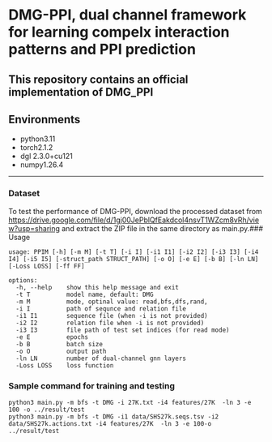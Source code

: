 # DMG-PPI, dual channel framework for learning compelx interaction patterns and PPI prediction
This repository contains an official implementation of DMG_PPI 
----
## Environments
- python3.11
- torch2.1.2
- dgl 2.3.0+cu121
- numpy1.26.4
----
### Dataset
To test the performance of DMG-PPI, download the processed dataset from https://drive.google.com/file/d/1gj00JePblQfEakdcol4nsvT1WZcm8vRh/view?usp=sharing and extract the ZIP file in the same directory as main.py.### Usage
```
usage: PPIM [-h] [-m M] [-t T] [-i I] [-i1 I1] [-i2 I2] [-i3 I3] [-i4 I4] [-i5 I5] [-struct_path STRUCT_PATH] [-o O] [-e E] [-b B] [-ln LN] [-Loss LOSS] [-ff FF] 

options:
  -h, --help    show this help message and exit
  -t T          model name, default: DMG 
  -m M          mode, optinal value: read,bfs,dfs,rand,
  -i I			path of sequnce and relation file
  -i1 I1        sequence file (when -i is not provided)
  -i2 I2        relation file when -i is not provided)
  -i3 I3        file path of test set indices (for read mode)
  -e E          epochs
  -b B          batch size
  -o O 			output path
  -ln LN        number of dual-channel gnn layers
  -Loss LOSS    loss function

```
### Sample command for training and testing
```
python3 main.py -m bfs -t DMG -i 27K.txt -i4 features/27K  -ln 3 -e 100 -o ../result/test
python3 main.py -m bfs -t DMG -i1 data/SHS27k.seqs.tsv -i2 data/SHS27k.actions.txt -i4 features/27K  -ln 3 -e 100-o ../result/test
```

